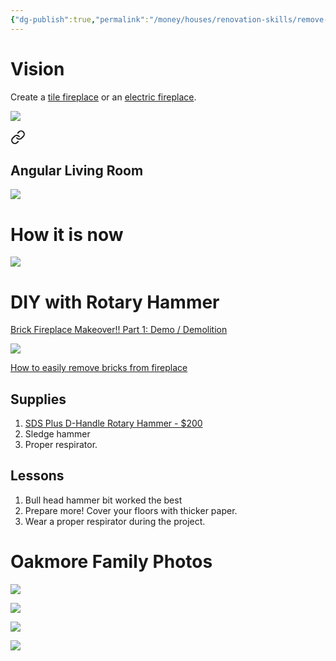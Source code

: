 ```yaml
---
{"dg-publish":true,"permalink":"/money/houses/renovation-skills/remove-brick-from-fireplace/","tags":["oakmore"],"created":"","updated":""}
---
```



# Vision

Create a [tile fireplace](https://www.wayfair.com/LiteDeer-Homes--Electric-Fireplace-Insert-VL-L74-K~W008007237.html?refid=GX490221059900-W008007237_870763040&device=c&ptid=1644067871519&network=g&targetid=aud-1614881129180:pla-1644067871519&channel=GooglePLA&ireid=196768249&fdid=1817&PiID%5B%5D=870763040&gclid=Cj0KCQjw2v-gBhC1ARIsAOQdKY2hZWkQRrkyWYkpDTUQz6hKagMAl2O10A2pQJmEJrYAUe0ZrVyw6wwaAnQGEALw_wcB) or an [electric fireplace](https://www.wayfair.com/Orren-Ellis--Orren-Ellis-60W-Electric-Fireplace-X115237806-L74-K~W004126795.html?refid=GX490221059900-W004126795_1911828921&device=c&ptid=1431915977753&network=g&targetid=aud-1614881129180:pla-1431915977753&channel=GooglePLA&ireid=161776453&fdid=1817&PiID%5B%5D=1911828921&gclid=Cj0KCQjw2v-gBhC1ARIsAOQdKY1I1qx7Z-lGSV5QXRYVopzA6PaHFmnV4HhTiltYYpueQ4l6vL2RTtkaAnRwEALw_wcB).

![](https://lh3.googleusercontent.com/pw/AJFCJaUqKmaKald8jaqsKseNjav573Hl2YHJO-LhsjLgZM6hjAYuHzC5SNyvf6g3eGDRXSvhrqlqyZIz3PHcZUFlhcbO6bTepJoJRAzuiWsHnvw-S3VAY3GPSTt6nQnYillTPOaoB9PX6HsyCyDGKTJGeNXVvQ=w1024-h768-s-no?authuser=0)


<div class="transclusion internal-embed is-loaded"><a class="markdown-embed-link" href="/shopping/house-ideas/house-renovation-ideas/#angular-living-room" aria-label="Open link"><svg xmlns="http://www.w3.org/2000/svg" width="24" height="24" viewBox="0 0 24 24" fill="none" stroke="currentColor" stroke-width="2" stroke-linecap="round" stroke-linejoin="round" class="svg-icon lucide-link"><path d="M10 13a5 5 0 0 0 7.54.54l3-3a5 5 0 0 0-7.07-7.07l-1.72 1.71"></path><path d="M14 11a5 5 0 0 0-7.54-.54l-3 3a5 5 0 0 0 7.07 7.07l1.71-1.71"></path></svg></a><div class="markdown-embed">



## Angular Living Room

![](https://i.imgur.com/FYOabA3.jpg)


</div></div>


# How it is now

![](https://lh3.googleusercontent.com/vIe5bd8onCQy0G7bt7fVTG2YzjPrcx3ijiFfbEpWj5M9jvk-0HbiXedkkPoYYNUgIiVLRgE3ZUV0KF1yB0hbsZQdEDY1ERRU7-c9rPrL23X6QHXNA3zcoJnX2EnYfxMfphVq1Rn-4l9SGvLQrwbC_Mw5oLD1irFXEWOzDHfJV6EKX4j96ix30ucJenkjHAtAmVJ4fUL2arE-QkaD9QbUXQwljC1um0SL42Hw9RF6OAlA7pHfefyu4HzQcdSalWkN4l3BbSzNgX0HcasJ-zUep8si9aiVCyJPDXp6vFngqdwiOxTDBV9xrg59wML4jYGSWSs6D5wRQnVrHUb1Qh8OMtJcQ3a1rOZ6hqFFUCJl7sQS3oe3U8yFd4UF1kkbYQDzhmfJmYj7mOxn6nMyXw4FnDzm65npliv6LkCE_LWUACLmZXhhElmlsfWZqlfdvUhZY6s3z993-XZFxUtNHg2qKlu7S6fIKMUUmaud4wT2C6QAGilIWy1gdTNEbrAH6p7Czy_CJqBlG0n2pqKVEBWBM1VSjtHtr37Z9pJtejz2wdXi8xKDMJvfUzbuGmgfntEvU2FzoBUM1XlbjETWmjCKq7mFf6_TxuIjxr7j_wkf3NJ4fyR_FUQaQtRzJgpSL6GunE1GjETno2RvNbGVUaWVrUbKXtylj6TXsG26vCFADFFvvNv18mjCPHorUcBrq1d-0CVhbklyKAduQ62U2gYihUQwiISski1T5L-nDmx0qJS3jqhiNJc727GLZuIn9A-fVJ3PWppSOufBMVTFGjH-q7JAlJy7Ncx49lUHwqKEHJ8tXuNpZLjnnwU1JIvXn2pwFHJJPEJPJZnSeavELOD38fQiqcbqX6Shev9-tS-eaUyTZX8rZRWB241GhucB8EwKySeJz5KTaLaWb6m9EfJDfTt1x12_Jprn4Ctl9ZZwbBXtu_jb7_zZgopYEIs80EhL0stXktw703HYIP62Oj7U=w1179-h1109-s-no?authuser=1)

# DIY with Rotary Hammer

[Brick Fireplace Makeover!! Part 1: Demo / Demolition](https://www.youtube.com/watch?v=kRN9zU6F2lw)

![](https://i.imgur.com/StyOUej.png)

[How to easily remove bricks from fireplace](https://www.youtube.com/watch?v=ZxhbDDXm1NA)



## Supplies

1. [SDS Plus D-Handle Rotary Hammer - $200](https://www.milwaukeetool.com/2613-20)
2. Sledge hammer
3. Proper respirator.

## Lessons

1. Bull head hammer bit worked the best
2. Prepare more! Cover your floors with thicker paper.
3. Wear a proper respirator during the project.

# Oakmore Family Photos

![](https://lh3.googleusercontent.com/pw/AJFCJaXwktjNWxPEZQFauzVyKm7pyAU0cgmKpmV1mOy5hfqdYlipKbdKdoVw6tOgBdGmTWjKYTWX_87ZhBlxV3yT6yhrKfvlSsvvnwMwekwPfSkQZUu8Y_mR8rDRjjhTAueutYqmcE94qcJPGOYJkh4_aKpYrw=w2644-h1983-s-no?authuser=0)

![](https://lh3.googleusercontent.com/pw/AJFCJaVc7-vTnUdkO_4CJEyNd8GZUwNtSDjf_YhVEFvhJ4BGuIjIrEhebyjJkqa1nmil1Eba9iPmwl_YGP7-apMGxruz0I8tBVNsccVVJyO8lUH0cOSG4IXFT4UzrmHw-jbxbPBYH-yihNUL9IBkjsQZgCxk3w=w2644-h1983-s-no?authuser=0)

![](https://lh3.googleusercontent.com/pw/AJFCJaW6n3tfNXahTJlBbBdzxnbaerbEf18XBVDbrj6Y70DViryjXK-T7_J93jt2OIeQsR3echPdn_YjfDwhnpDUQqiXmcU4nUOPydc2hO4WhaYt9yZ36FhUuzVd5Qk-CfANXtXH9NiEZfuemBbpTyDylmU6Kw=w2644-h1983-s-no?authuser=0)

![](https://lh3.googleusercontent.com/pw/AJFCJaWCMHKcCNsJt4FVnAbz39TfNTwAXgp9HjEE03p3tqst8zeOgt__kvUXZmh8shp7Y8ksdN-OfzlVelR4u0O4XZcPLc0P1xWtILtz86PG8IDFcmsXB-aBL4G32tGfp8StaJijpTcc4tL3irU0k5ETUPH0dg=w2644-h1983-s-no?authuser=0)